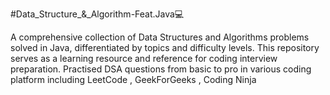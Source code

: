 #Data_Structure_&_Algorithm-Feat.Java💻

A comprehensive collection of Data Structures and Algorithms problems solved in Java, differentiated by topics and difficulty levels. This repository serves as a learning resource and reference for coding interview preparation.
Practised DSA questions from basic to pro in various coding platform including LeetCode , GeekForGeeks , Coding Ninja
